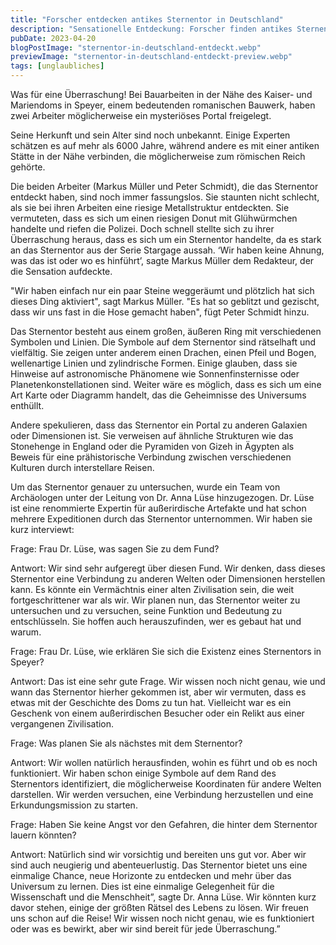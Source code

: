 ```yaml
---
title: "Forscher entdecken antikes Sternentor in Deutschland"
description: "Sensationelle Entdeckung: Forscher finden antikes Sternentor in der Nähe der Stadt Speyer in Deutschland"
pubDate: 2023-04-20
blogPostImage: "sternentor-in-deutschland-entdeckt.webp"
previewImage: "sternentor-in-deutschland-entdeckt-preview.webp"
tags: [unglaubliches]
---
```


Was für eine Überraschung! Bei Bauarbeiten in der Nähe des Kaiser- und Mariendoms in Speyer, einem bedeutenden romanischen Bauwerk, haben zwei Arbeiter möglicherweise ein mysteriöses Portal freigelegt.

Seine Herkunft und sein Alter sind noch unbekannt. Einige Experten schätzen es auf mehr als 6000 Jahre, während andere es mit einer antiken Stätte in der Nähe verbinden, die möglicherweise zum römischen Reich gehörte.

Die beiden Arbeiter (Markus Müller und Peter Schmidt), die das Sternentor entdeckt haben, sind noch immer fassungslos. Sie staunten nicht schlecht, als sie bei ihren Arbeiten eine riesige Metallstruktur entdeckten. Sie vermuteten, dass es sich um einen riesigen Donut mit Glühwürmchen handelte und riefen die Polizei. Doch schnell stellte sich zu ihrer Überraschung heraus, dass es sich um ein Sternentor handelte, da es stark an das Sternentor aus der Serie Stargage aussah. ‘Wir haben keine Ahnung, was das ist oder wo es hinführt’, sagte Markus Müller dem Redakteur, der die Sensation aufdeckte.

"Wir haben einfach nur ein paar Steine weggeräumt und plötzlich hat sich dieses Ding aktiviert", sagt Markus Müller. "Es hat so geblitzt und gezischt, dass wir uns fast in die Hose gemacht haben", fügt Peter Schmidt hinzu.

Das Sternentor besteht aus einem großen, äußeren Ring mit verschiedenen Symbolen und Linien. Die Symbole auf dem Sternentor sind rätselhaft und vielfältig. Sie zeigen unter anderem einen Drachen, einen Pfeil und Bogen, wellenartige Linien und zylindrische Formen. Einige glauben, dass sie Hinweise auf astronomische Phänomene wie Sonnenfinsternisse oder Planetenkonstellationen sind. Weiter wäre es möglich, dass es sich um eine Art Karte oder Diagramm handelt, das die Geheimnisse des Universums enthüllt.

Andere spekulieren, dass das Sternentor ein Portal zu anderen Galaxien oder Dimensionen ist. Sie verweisen auf ähnliche Strukturen wie das Stonehenge in England oder die Pyramiden von Gizeh in Ägypten als Beweis für eine prähistorische Verbindung zwischen verschiedenen Kulturen durch interstellare Reisen.

Um das Sternentor genauer zu untersuchen, wurde ein Team von Archäologen unter der Leitung von Dr. Anna Lüse hinzugezogen. Dr. Lüse ist eine renommierte Expertin für außerirdische Artefakte und hat schon mehrere Expeditionen durch das Sternentor unternommen. Wir haben sie kurz interviewt:

Frage: Frau Dr. Lüse, was sagen Sie zu dem Fund?

Antwort: Wir sind sehr aufgeregt über diesen Fund. Wir denken, dass dieses Sternentor eine Verbindung zu anderen Welten oder Dimensionen herstellen kann. Es könnte ein Vermächtnis einer alten Zivilisation sein, die weit fortgeschrittener war als wir. Wir planen nun, das Sternentor weiter zu untersuchen und zu versuchen, seine Funktion und Bedeutung zu entschlüsseln. Sie hoffen auch herauszufinden, wer es gebaut hat und warum.

Frage: Frau Dr. Lüse, wie erklären Sie sich die Existenz eines Sternentors in Speyer?

Antwort: Das ist eine sehr gute Frage. Wir wissen noch nicht genau, wie und wann das Sternentor hierher gekommen ist, aber wir vermuten, dass es etwas mit der Geschichte des Doms zu tun hat. Vielleicht war es ein Geschenk von einem außerirdischen Besucher oder ein Relikt aus einer vergangenen Zivilisation.

Frage: Was planen Sie als nächstes mit dem Sternentor?

Antwort: Wir wollen natürlich herausfinden, wohin es führt und ob es noch funktioniert. Wir haben schon einige Symbole auf dem Rand des Sternentors identifiziert, die möglicherweise Koordinaten für andere Welten darstellen. Wir werden versuchen, eine Verbindung herzustellen und eine Erkundungsmission zu starten.

Frage: Haben Sie keine Angst vor den Gefahren, die hinter dem Sternentor lauern könnten?

Antwort: Natürlich sind wir vorsichtig und bereiten uns gut vor. Aber wir sind auch neugierig und abenteuerlustig. Das Sternentor bietet uns eine einmalige Chance, neue Horizonte zu entdecken und mehr über das Universum zu lernen. Dies ist eine einmalige Gelegenheit für die Wissenschaft und die Menschheit”, sagte Dr. Anna Lüse. Wir könnten kurz davor stehen, einige der größten Rätsel des Lebens zu lösen. Wir freuen uns schon auf die Reise! Wir wissen noch nicht genau, wie es funktioniert oder was es bewirkt, aber wir sind bereit für jede Überraschung.”
